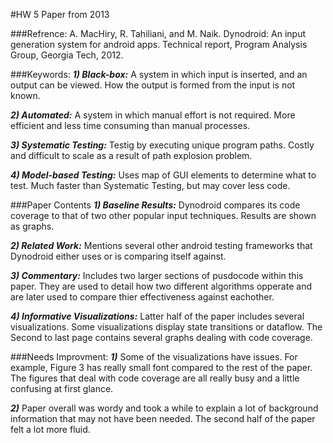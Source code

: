 #HW 5 Paper from 2013

###Refrence:
A. MacHiry, R. Tahiliani, and M. Naik. Dynodroid: An input
generation system for android apps. Technical report,
Program Analysis Group, Georgia Tech, 2012.

###Keywords:
  ***1) Black-box:*** A system in which input is inserted, and an output can be viewed. How the output is formed from the input is not known.

  ***2) Automated:*** A system in which manual effort is not required. More efficient and less time consuming than manual processes.

  ***3) Systematic Testing:*** Testig by executing unique program paths. Costly and difficult to scale as a result of path explosion problem.

  ***4) Model-based Testing:*** Uses map of GUI elements to determine what to test. Much faster than Systematic Testing, but may cover less code.

###Paper Contents
  ***1) Baseline Results:*** Dynodroid compares its code coverage to that of two other popular input techniques. Results are shown as graphs. 

  ***2) Related Work:*** Mentions several other android testing frameworks that Dynodroid either uses or is comparing itself against.

  ***3) Commentary:*** Includes two larger sections of pusdocode within this paper. They are used to detail how two different algorithms opperate and are later used to compare thier effectiveness against eachother.

  ***4) Informative Visualizations:*** Latter half of the paper includes several visualizations. Some visualizations display state transitions or dataflow. The Second to last page contains several graphs dealing with code coverage.

###Needs Improvment:
  ***1)*** Some of the visualizations have issues. For example, Figure 3 has really small font compared to the rest of the paper. The figures that deal with code coverage are all really busy and a little confusing at first glance.

  ***2)*** Paper overall was wordy and took a while to explain a lot of background information that may not have been needed. The second half of the paper felt a lot more fluid.
